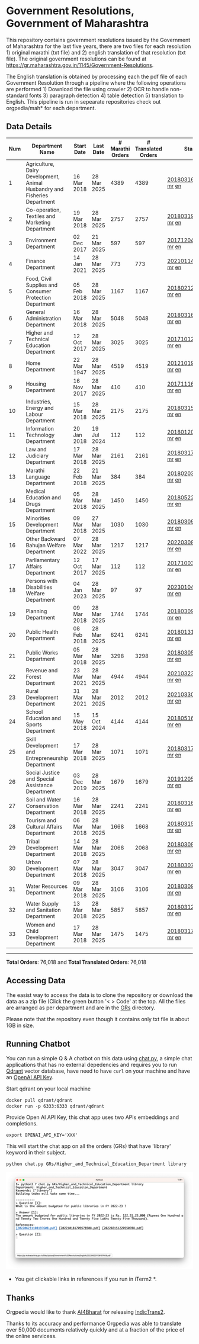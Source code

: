 # Government Resolutions, Government of Maharashtra

This repository contains government resolutions issued by the Government of Maharashtra for the last five years, there are two files for each resolution 1) original marathi (txt file) and 2) english translation of that resolution (txt file). The original government resolutions can be found at https://gr.maharashtra.gov.in/1145/Government-Resolutions.

The English translation is obtained by processing each the pdf file of each Government Resolution through a pipeline where the following operations are performed 1) Download the file using crawler 2) OCR to handle non-standard fonts 3) paragraph detection 4) table  detection 5) translation to English. This pipeline is run in sepearate repositories check out orgpedia/mah* for each department.


## Data Details

| Num | Department Name | Start Date | Last Date | # Marathi Orders | # Translated Orders | Starting Order | Last Order |
| --- | --------------- | ---------- | --------- | ---------------- | ------------------- | -------------- | ---------- |
| 1 | Agriculture, Dairy Development, Animal Husbandry and Fisheries Department | 16 Mar 2018 | 28 Mar 2025 | 4389 | 4389 | [201803161624182101.pdf](https://gr.maharashtra.gov.in/Site/Upload/Government%20Resolutions/English/201803161624182101.pdf) [mr](GRs/Agriculture,_Dairy_Development,_Animal_Husbandry_and_Fisheries_Department/201803161624182101.pdf.mr.txt) [en](GRs/Agriculture,_Dairy_Development,_Animal_Husbandry_and_Fisheries_Department/201803161624182101.pdf.en.txt) | [202503281919131601.pdf](https://gr.maharashtra.gov.in/Site/Upload/Government%20Resolutions/English/202503281919131601.pdf) [mr](GRs/Agriculture,_Dairy_Development,_Animal_Husbandry_and_Fisheries_Department/202503281919131601.pdf.mr.txt) [en](GRs/Agriculture,_Dairy_Development,_Animal_Husbandry_and_Fisheries_Department/202503281919131601.pdf.en.txt) |
| 2 | Co-operation, Textiles and Marketing Department | 19 Mar 2018 | 28 Mar 2025 | 2757 | 2757 | [201803191257576702.pdf](https://gr.maharashtra.gov.in/Site/Upload/Government%20Resolutions/English/201803191257576702.pdf) [mr](GRs/Co-operation,_Textiles_and_Marketing_Department/201803191257576702.pdf.mr.txt) [en](GRs/Co-operation,_Textiles_and_Marketing_Department/201803191257576702.pdf.en.txt) | [202503281908178202.pdf](https://gr.maharashtra.gov.in/Site/Upload/Government%20Resolutions/English/202503281908178202.pdf) [mr](GRs/Co-operation,_Textiles_and_Marketing_Department/202503281908178202.pdf.mr.txt) [en](GRs/Co-operation,_Textiles_and_Marketing_Department/202503281908178202.pdf.en.txt) |
| 3 | Environment Department | 02 Dec 2017 | 21 Mar 2025 | 597 | 597 | [201712041147216904.pdf](https://gr.maharashtra.gov.in/Site/Upload/Government%20Resolutions/English/201712041147216904.pdf) [mr](GRs/Environment_Department/201712041147216904.pdf.mr.txt) [en](GRs/Environment_Department/201712041147216904.pdf.en.txt) | [202503211254383604.pdf](https://gr.maharashtra.gov.in/Site/Upload/Government%20Resolutions/English/202503211254383604.......pdf) [mr](GRs/Environment_Department/202503211254383604.pdf.mr.txt) [en](GRs/Environment_Department/202503211254383604.pdf.en.txt) |
| 4 | Finance Department | 14 Jan 2021 | 28 Mar 2025 | 773 | 773 | [202101141237329905.pdf](https://gr.maharashtra.gov.in/Site/Upload/Government%20Resolutions/English/202101141237329905.pdf) [mr](GRs/Finance_Department/202101141237329905.pdf.mr.txt) [en](GRs/Finance_Department/202101141237329905.pdf.en.txt) | [202503281034568905.pdf](https://gr.maharashtra.gov.in/Site/Upload/Government%20Resolutions/English/202503281034568905.pdf) [mr](GRs/Finance_Department/202503281034568905.pdf.mr.txt) [en](GRs/Finance_Department/202503281034568905.pdf.en.txt) |
| 5 | Food, Civil Supplies and Consumer Protection Department | 05 Feb 2018 | 28 Mar 2025 | 1167 | 1167 | [201802121244545806.pdf](https://gr.maharashtra.gov.in/Site/Upload/Government%20Resolutions/English/201802121244545806.pdf) [mr](GRs/Food,_Civil_Supplies_and_Consumer_Protection_Department/201802121244545806.pdf.mr.txt) [en](GRs/Food,_Civil_Supplies_and_Consumer_Protection_Department/201802121244545806.pdf.en.txt) | [202503281807488206.pdf](https://gr.maharashtra.gov.in/Site/Upload/Government%20Resolutions/English/202503281807488206.....pdf) [mr](GRs/Food,_Civil_Supplies_and_Consumer_Protection_Department/202503281807488206.pdf.mr.txt) [en](GRs/Food,_Civil_Supplies_and_Consumer_Protection_Department/202503281807488206.pdf.en.txt) |
| 6 | General Administration Department | 16 Mar 2018 | 28 Mar 2025 | 5048 | 5048 | [201803161224022707.pdf](https://gr.maharashtra.gov.in/Site/Upload/Government%20Resolutions/English/201803161224022707.pdf) [mr](GRs/General_Administration_Department/201803161224022707.pdf.mr.txt) [en](GRs/General_Administration_Department/201803161224022707.pdf.en.txt) | [202503282022357307.pdf](https://gr.maharashtra.gov.in/Site/Upload/Government%20Resolutions/English/202503282022357307..........pdf) [mr](GRs/General_Administration_Department/202503282022357307.pdf.mr.txt) [en](GRs/General_Administration_Department/202503282022357307.pdf.en.txt) |
| 7 | Higher and Technical Education Department | 12 Oct 2017 | 28 Mar 2025 | 3025 | 3025 | [201710121514029708.pdf](https://gr.maharashtra.gov.in/Site/Upload/Government%20Resolutions/English/201710121514029708.pdf) [mr](GRs/Higher_and_Technical_Education_Department/201710121514029708.pdf.mr.txt) [en](GRs/Higher_and_Technical_Education_Department/201710121514029708.pdf.en.txt) | [202503281812252508.pdf](https://gr.maharashtra.gov.in/Site/Upload/Government%20Resolutions/English/202503281812252508.pdf) [mr](GRs/Higher_and_Technical_Education_Department/202503281812252508.pdf.mr.txt) [en](GRs/Higher_and_Technical_Education_Department/202503281812252508.pdf.en.txt) |
| 8 | Home Department | 22 Mar 1947 | 28 Mar 2025 | 4519 | 4519 | [201210191648552129.pdf](https://gr.maharashtra.gov.in/Site/Upload/Government%20Resolutions/English/201210191648552129.pdf) [mr](GRs/Home_Department/201210191648552129.pdf.mr.txt) [en](GRs/Home_Department/201210191648552129.pdf.en.txt) | [202503282024170329.pdf](https://gr.maharashtra.gov.in/Site/Upload/Government%20Resolutions/English/202503282024170329.pdf) [mr](GRs/Home_Department/202503282024170329.pdf.mr.txt) [en](GRs/Home_Department/202503282024170329.pdf.en.txt) |
| 9 | Housing Department | 16 Nov 2017 | 28 Mar 2025 | 410 | 410 | [201711161447076609.pdf](https://gr.maharashtra.gov.in/Site/Upload/Government%20Resolutions/English/201711161447076609.pdf) [mr](GRs/Housing_Department/201711161447076609.pdf.mr.txt) [en](GRs/Housing_Department/201711161447076609.pdf.en.txt) | [202503281519427009.pdf](https://gr.maharashtra.gov.in/Site/Upload/Government%20Resolutions/English/202503281519427009.pdf) [mr](GRs/Housing_Department/202503281519427009.pdf.mr.txt) [en](GRs/Housing_Department/202503281519427009.pdf.en.txt) |
| 10 | Industries, Energy and Labour Department | 15 Mar 2018 | 28 Mar 2025 | 2175 | 2175 | [201803151204055010.pdf](https://gr.maharashtra.gov.in/Site/Upload/Government%20Resolutions/English/201803151204055010.pdf) [mr](GRs/Industries,_Energy_and_Labour_Department/201803151204055010.pdf.mr.txt) [en](GRs/Industries,_Energy_and_Labour_Department/201803151204055010.pdf.en.txt) | [202503281923144710.pdf](https://gr.maharashtra.gov.in/Site/Upload/Government%20Resolutions/English/202503281923144710.pdf) [mr](GRs/Industries,_Energy_and_Labour_Department/202503281923144710.pdf.mr.txt) [en](GRs/Industries,_Energy_and_Labour_Department/202503281923144710.pdf.en.txt) |
| 11 | Information Technology Department | 20 Jan 2018 | 19 Jul 2024 | 112 | 112 | [201801201843024511.pdf](https://gr.maharashtra.gov.in/Site/Upload/Government%20Resolutions/English/201801201843024511.pdf) [mr](GRs/Information_Technology_Department/201801201843024511.pdf.mr.txt) [en](GRs/Information_Technology_Department/201801201843024511.pdf.en.txt) | [202407191742379111.pdf](https://gr.maharashtra.gov.in/Site/Upload/Government%20Resolutions/English/202407191742379111.pdf) [mr](GRs/Information_Technology_Department/202407191742379111.pdf.mr.txt) [en](GRs/Information_Technology_Department/202407191742379111.pdf.en.txt) |
| 12 | Law and Judiciary Department | 17 Mar 2018 | 28 Mar 2025 | 2161 | 2161 | [201803171129290212.pdf](https://gr.maharashtra.gov.in/Site/Upload/Government%20Resolutions/English/201803171129290212.pdf) [mr](GRs/Law_and_Judiciary_Department/201803171129290212.pdf.mr.txt) [en](GRs/Law_and_Judiciary_Department/201803171129290212.pdf.en.txt) | [202503281851510812.pdf](https://gr.maharashtra.gov.in/Site/Upload/Government%20Resolutions/English/202503281851510812.pdf) [mr](GRs/Law_and_Judiciary_Department/202503281851510812.pdf.mr.txt) [en](GRs/Law_and_Judiciary_Department/202503281851510812.pdf.en.txt) |
| 13 | Marathi Language Department | 22 Feb 2018 | 21 Mar 2025 | 384 | 384 | [201802031549154233.pdf](https://gr.maharashtra.gov.in/Site/Upload/Government%20Resolutions/English/201802031549154233.pdf) [mr](GRs/Marathi_Language_Department/201802031549154233.pdf.mr.txt) [en](GRs/Marathi_Language_Department/201802031549154233.pdf.en.txt) | [202503211701294433.pdf](https://gr.maharashtra.gov.in/Site/Upload/Government%20Resolutions/English/202503211701294433.pdf) [mr](GRs/Marathi_Language_Department/202503211701294433.pdf.mr.txt) [en](GRs/Marathi_Language_Department/202503211701294433.pdf.en.txt) |
| 14 | Medical Education and Drugs Department | 05 Mar 2018 | 28 Mar 2025 | 1450 | 1450 | [201805221424292513.pdf](https://gr.maharashtra.gov.in/Site/Upload/Government%20Resolutions/English/201805221424292513.pdf) [mr](GRs/Medical_Education_and_Drugs_Department/201805221424292513.pdf.mr.txt) [en](GRs/Medical_Education_and_Drugs_Department/201805221424292513.pdf.en.txt) | [202503281721492613.pdf](https://gr.maharashtra.gov.in/Site/Upload/Government%20Resolutions/English/202503281721492613.pdf) [mr](GRs/Medical_Education_and_Drugs_Department/202503281721492613.pdf.mr.txt) [en](GRs/Medical_Education_and_Drugs_Department/202503281721492613.pdf.en.txt) |
| 15 | Minorities Development Department | 09 Mar 2018 | 27 Mar 2025 | 1030 | 1030 | [201803091218355314.pdf](https://gr.maharashtra.gov.in/Site/Upload/Government%20Resolutions/English/201803091218355314.pdf) [mr](GRs/Minorities_Development_Department/201803091218355314.pdf.mr.txt) [en](GRs/Minorities_Development_Department/201803091218355314.pdf.en.txt) | [202503271734272214.pdf](https://gr.maharashtra.gov.in/Site/Upload/Government%20Resolutions/English/202503271734272214.pdf) [mr](GRs/Minorities_Development_Department/202503271734272214.pdf.mr.txt) [en](GRs/Minorities_Development_Department/202503271734272214.pdf.en.txt) |
| 16 | Other Backward Bahujan Welfare Department | 07 Mar 2022 | 28 Mar 2025 | 1217 | 1217 | [202203081752439334.pdf](https://gr.maharashtra.gov.in/Site/Upload/Government%20Resolutions/English/202203081752439334.pdf) [mr](GRs/Other_Backward_Bahujan_Welfare_Department/202203081752439334.pdf.mr.txt) [en](GRs/Other_Backward_Bahujan_Welfare_Department/202203081752439334.pdf.en.txt) | [202503281924317134.pdf](https://gr.maharashtra.gov.in/Site/Upload/Government%20Resolutions/English/202503281924317134.pdf) [mr](GRs/Other_Backward_Bahujan_Welfare_Department/202503281924317134.pdf.mr.txt) [en](GRs/Other_Backward_Bahujan_Welfare_Department/202503281924317134.pdf.en.txt) |
| 17 | Parliamentary Affairs Department | 12 Oct 2017 | 17 Mar 2025 | 112 | 112 | [201710031642378615.pdf](https://gr.maharashtra.gov.in/Site/Upload/Government%20Resolutions/English/201710031642378615.pdf) [mr](GRs/Parliamentary_Affairs_Department/201710031642378615.pdf.mr.txt) [en](GRs/Parliamentary_Affairs_Department/201710031642378615.pdf.en.txt) | [202503171104518215.pdf](https://gr.maharashtra.gov.in/Site/Upload/Government%20Resolutions/English/202503171104518215.pdf) [mr](GRs/Parliamentary_Affairs_Department/202503171104518215.pdf.mr.txt) [en](GRs/Parliamentary_Affairs_Department/202503171104518215.pdf.en.txt) |
| 18 | Persons with Disabilities Welfare Department | 04 Jan 2023 | 28 Mar 2025 | 97 | 97 | [202301041906309635.pdf](https://gr.maharashtra.gov.in/Site/Upload/Government%20Resolutions/English/202301041906309635.pdf) [mr](GRs/Persons_with_Disabilities_Welfare_Department/202301041906309635.pdf.mr.txt) [en](GRs/Persons_with_Disabilities_Welfare_Department/202301041906309635.pdf.en.txt) | [202503281152482635.pdf](https://gr.maharashtra.gov.in/Site/Upload/Government%20Resolutions/English/202503281152482635.pdf) [mr](GRs/Persons_with_Disabilities_Welfare_Department/202503281152482635.pdf.mr.txt) [en](GRs/Persons_with_Disabilities_Welfare_Department/202503281152482635.pdf.en.txt) |
| 19 | Planning Department | 09 Mar 2018 | 28 Mar 2025 | 1744 | 1744 | [201803091441032716.pdf](https://gr.maharashtra.gov.in/Site/Upload/Government%20Resolutions/English/201803091441032716.pdf) [mr](GRs/Planning_Department/201803091441032716.pdf.mr.txt) [en](GRs/Planning_Department/201803091441032716.pdf.en.txt) | [202503281950595316.pdf](https://gr.maharashtra.gov.in/Site/Upload/Government%20Resolutions/English/202503281950595316.pdf) [mr](GRs/Planning_Department/202503281950595316.pdf.mr.txt) [en](GRs/Planning_Department/202503281950595316.pdf.en.txt) |
| 20 | Public Health Department | 08 Feb 2018 | 28 Mar 2025 | 6241 | 6241 | [201801311722275417.pdf](https://gr.maharashtra.gov.in/Site/Upload/Government%20Resolutions/English/201801311722275417.pdf) [mr](GRs/Public_Health_Department/201801311722275417.pdf.mr.txt) [en](GRs/Public_Health_Department/201801311722275417.pdf.en.txt) | [202503281911123617.pdf](https://gr.maharashtra.gov.in/Site/Upload/Government%20Resolutions/English/202503281911123617.pdf) [mr](GRs/Public_Health_Department/202503281911123617.pdf.mr.txt) [en](GRs/Public_Health_Department/202503281911123617.pdf.en.txt) |
| 21 | Public Works Department | 05 Mar 2018 | 28 Mar 2025 | 3298 | 3298 | [201803051515468118.pdf](https://gr.maharashtra.gov.in/Site/Upload/Government%20Resolutions/English/201803051515468118.pdf) [mr](GRs/Public_Works_Department/201803051515468118.pdf.mr.txt) [en](GRs/Public_Works_Department/201803051515468118.pdf.en.txt) | [202503281828130118.pdf](https://gr.maharashtra.gov.in/Site/Upload/Government%20Resolutions/English/202503281828130118.pdf) [mr](GRs/Public_Works_Department/202503281828130118.pdf.mr.txt) [en](GRs/Public_Works_Department/202503281828130118.pdf.en.txt) |
| 22 | Revenue and Forest Department | 23 Mar 2021 | 28 Mar 2025 | 4944 | 4944 | [202103231328393119.pdf](https://gr.maharashtra.gov.in/Site/Upload/Government%20Resolutions/English/202103231328393119.pdf) [mr](GRs/Revenue_and_Forest_Department/202103231328393119.pdf.mr.txt) [en](GRs/Revenue_and_Forest_Department/202103231328393119.pdf.en.txt) | [202503281854458419.pdf](https://gr.maharashtra.gov.in/Site/Upload/Government%20Resolutions/English/202503281854458419.pdf) [mr](GRs/Revenue_and_Forest_Department/202503281854458419.pdf.mr.txt) [en](GRs/Revenue_and_Forest_Department/202503281854458419.pdf.en.txt) |
| 23 | Rural Development Department | 31 Mar 2021 | 28 Mar 2025 | 2012 | 2012 | [202103301021181120.pdf](https://gr.maharashtra.gov.in/Site/Upload/Government%20Resolutions/English/202103301021181120.pdf) [mr](GRs/Rural_Development_Department/202103301021181120.pdf.mr.txt) [en](GRs/Rural_Development_Department/202103301021181120.pdf.en.txt) | [202503281803076920.pdf](https://gr.maharashtra.gov.in/Site/Upload/Government%20Resolutions/English/202503281803076920.pdf) [mr](GRs/Rural_Development_Department/202503281803076920.pdf.mr.txt) [en](GRs/Rural_Development_Department/202503281803076920.pdf.en.txt) |
| 24 | School Education and Sports Department | 15 May 2018 | 15 Oct 2024 | 4144 | 4144 | [201805161114241221.pdf](https://gr.maharashtra.gov.in/Site/Upload/Government%20Resolutions/English/201805161114241221.pdf) [mr](GRs/School_Education_and_Sports_Department/201805161114241221.pdf.mr.txt) [en](GRs/School_Education_and_Sports_Department/201805161114241221.pdf.en.txt) | [202410152127537021.pdf](https://gr.maharashtra.gov.in/Site/Upload/Government%20Resolutions/English/202410152127537021.pdf) [mr](GRs/School_Education_and_Sports_Department/202410152127537021.pdf.mr.txt) [en](GRs/School_Education_and_Sports_Department/202410152127537021.pdf.en.txt) |
| 25 | Skill Development and Entrepreneurship Department | 17 Mar 2018 | 28 Mar 2025 | 1071 | 1071 | [201803171322099003.pdf](https://gr.maharashtra.gov.in/Site/Upload/Government%20Resolutions/English/201803171322099003.pdf) [mr](GRs/Skill_Development_and_Entrepreneurship_Department/201803171322099003.pdf.mr.txt) [en](GRs/Skill_Development_and_Entrepreneurship_Department/201803171322099003.pdf.en.txt) | [202503281824482403.pdf](https://gr.maharashtra.gov.in/Site/Upload/Government%20Resolutions/English/202503281824482403.pdf) [mr](GRs/Skill_Development_and_Entrepreneurship_Department/202503281824482403.pdf.mr.txt) [en](GRs/Skill_Development_and_Entrepreneurship_Department/202503281824482403.pdf.en.txt) |
| 26 | Social Justice and Special Assistance Department | 03 Dec 2019 | 28 Mar 2025 | 1679 | 1679 | [201912051107011622.pdf](https://gr.maharashtra.gov.in/Site/Upload/Government%20Resolutions/English/201912051107011622.pdf) [mr](GRs/Social_Justice_and_Special_Assistance_Department/201912051107011622.pdf.mr.txt) [en](GRs/Social_Justice_and_Special_Assistance_Department/201912051107011622.pdf.en.txt) | [202503281644543222.pdf](https://gr.maharashtra.gov.in/Site/Upload/Government%20Resolutions/English/202503281644543222.pdf) [mr](GRs/Social_Justice_and_Special_Assistance_Department/202503281644543222.pdf.mr.txt) [en](GRs/Social_Justice_and_Special_Assistance_Department/202503281644543222.pdf.en.txt) |
| 27 | Soil and Water Conservation Department | 16 Mar 2018 | 28 Mar 2025 | 2241 | 2241 | [201803161247582426.pdf](https://gr.maharashtra.gov.in/Site/Upload/Government%20Resolutions/English/201803161247582426.pdf) [mr](GRs/Soil_and_Water_Conservation_Department/201803161247582426.pdf.mr.txt) [en](GRs/Soil_and_Water_Conservation_Department/201803161247582426.pdf.en.txt) | [202503281940074926.pdf](https://gr.maharashtra.gov.in/Site/Upload/Government%20Resolutions/English/202503281940074926.pdf) [mr](GRs/Soil_and_Water_Conservation_Department/202503281940074926.pdf.mr.txt) [en](GRs/Soil_and_Water_Conservation_Department/202503281940074926.pdf.en.txt) |
| 28 | Tourism and Cultural Affairs Department | 06 Mar 2018 | 28 Mar 2025 | 1668 | 1668 | [201803151055091823.pdf](https://gr.maharashtra.gov.in/Site/Upload/Government%20Resolutions/English/201803151055091823.pdf) [mr](GRs/Tourism_and_Cultural_Affairs_Department/201803151055091823.pdf.mr.txt) [en](GRs/Tourism_and_Cultural_Affairs_Department/201803151055091823.pdf.en.txt) | [202503281502591923.pdf](https://gr.maharashtra.gov.in/Site/Upload/Government%20Resolutions/English/202503281502591923.pdf) [mr](GRs/Tourism_and_Cultural_Affairs_Department/202503281502591923.pdf.mr.txt) [en](GRs/Tourism_and_Cultural_Affairs_Department/202503281502591923.pdf.en.txt) |
| 29 | Tribal Development Department | 14 Mar 2018 | 28 Mar 2025 | 2068 | 2068 | [201803091105184924.pdf](https://gr.maharashtra.gov.in/Site/Upload/Government%20Resolutions/English/201803091105184924.pdf) [mr](GRs/Tribal_Development_Department/201803091105184924.pdf.mr.txt) [en](GRs/Tribal_Development_Department/201803091105184924.pdf.en.txt) | [202503281245040024.pdf](https://gr.maharashtra.gov.in/Site/Upload/Government%20Resolutions/English/202503281245040024.pdf) [mr](GRs/Tribal_Development_Department/202503281245040024.pdf.mr.txt) [en](GRs/Tribal_Development_Department/202503281245040024.pdf.en.txt) |
| 30 | Urban Development Department | 07 Mar 2018 | 28 Mar 2025 | 3047 | 3047 | [201803071203178325.pdf](https://gr.maharashtra.gov.in/Site/Upload/Government%20Resolutions/English/201803071203178325.pdf) [mr](GRs/Urban_Development_Department/201803071203178325.pdf.mr.txt) [en](GRs/Urban_Development_Department/201803071203178325.pdf.en.txt) | [202503282005329025.pdf](https://gr.maharashtra.gov.in/Site/Upload/Government%20Resolutions/English/202503282005329025.pdf) [mr](GRs/Urban_Development_Department/202503282005329025.pdf.mr.txt) [en](GRs/Urban_Development_Department/202503282005329025.pdf.en.txt) |
| 31 | Water Resources Department | 09 Mar 2018 | 28 Mar 2025 | 3106 | 3106 | [201803091034435527.pdf](https://gr.maharashtra.gov.in/Site/Upload/Government%20Resolutions/English/201803091034435527.pdf) [mr](GRs/Water_Resources_Department/201803091034435527.pdf.mr.txt) [en](GRs/Water_Resources_Department/201803091034435527.pdf.en.txt) | [202503281630445827.pdf](https://gr.maharashtra.gov.in/Site/Upload/Government%20Resolutions/English/202503281630445827.pdf) [mr](GRs/Water_Resources_Department/202503281630445827.pdf.mr.txt) [en](GRs/Water_Resources_Department/202503281630445827.pdf.en.txt) |
| 32 | Water Supply and Sanitation Department | 13 Mar 2018 | 28 Mar 2025 | 5857 | 5857 | [201803121414108428.pdf](https://gr.maharashtra.gov.in/Site/Upload/Government%20Resolutions/English/201803121414108428.pdf) [mr](GRs/Water_Supply_and_Sanitation_Department/201803121414108428.pdf.mr.txt) [en](GRs/Water_Supply_and_Sanitation_Department/201803121414108428.pdf.en.txt) | [202503281732371028.pdf](https://gr.maharashtra.gov.in/Site/Upload/Government%20Resolutions/English/202503281732371028.pdf) [mr](GRs/Water_Supply_and_Sanitation_Department/202503281732371028.pdf.mr.txt) [en](GRs/Water_Supply_and_Sanitation_Department/202503281732371028.pdf.en.txt) |
| 33 | Women and Child Development Department | 17 Mar 2018 | 28 Mar 2025 | 1475 | 1475 | [201803171539444330.pdf](https://gr.maharashtra.gov.in/Site/Upload/Government%20Resolutions/English/201803171539444330.pdf) [mr](GRs/Women_and_Child_Development_Department/201803171539444330.pdf.mr.txt) [en](GRs/Women_and_Child_Development_Department/201803171539444330.pdf.en.txt) | [202503281718424930.pdf](https://gr.maharashtra.gov.in/Site/Upload/Government%20Resolutions/English/202503281718424930.pdf) [mr](GRs/Women_and_Child_Development_Department/202503281718424930.pdf.mr.txt) [en](GRs/Women_and_Child_Development_Department/202503281718424930.pdf.en.txt) |
----------------------------------------------------------------------------------------------------

**Total Orders**: 76,018 and **Total Translated Orders**: 76,018
## Accessing Data

The easist way to access the data is to clone the repository or download the data as a zip file (Click the green button '< > Code' at the top. All the files are arranged as per department and are in the [GRs](GRs) directory.

Please note that the repository even though it contains only txt file is about 1GB in size.

## Running Chatbot

You can run a simple Q & A chatbot on this data using [chat.py](chat.py), a simple chat applications that has no external depedencies and requires you to run [Qdrant](https://qdrant.tech/) vector database, have need to have `curl` on your machine and have an [OpenAI API Key](https://help.openai.com/en/articles/4936850-where-do-i-find-my-secret-api-key).

Start qdrant on your local machine
```shell
docker pull qdrant/qdrant
docker run -p 6333:6333 qdrant/qdrant
```

Provide Open AI API Key, this chat app uses two APIs embeddings and completions.
```shell
export OPENAI_API_KEY='XXX'
```

This will start the chat app on all the orders (GRs) that have 'library' keyword in their subject.

```shell
python chat.py GRs/Higher_and_Technical_Education_Department library
```

![screenshot of running chat.py](screenshot.png)

* You get clickable links in references if you run in iTerm2 *.

## Thanks

Orgpedia would like to thank [AI4Bharat](https://ai4bharat.iitm.ac.in/) for releasing [IndicTrans2](https://github.com/AI4Bharat/IndicTrans2).

Thanks to its accuracy and performance Orgpedia was able to translate over 50,000 documents relatively quickly and at a fraction of the price of the online servicess.

